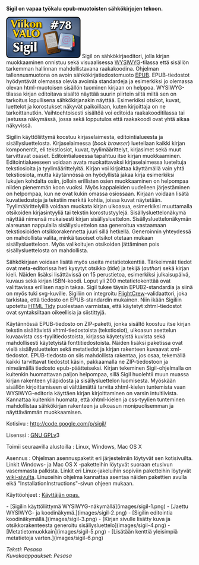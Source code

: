 <!--
Title: Sigil
Week: 2x26
Number: 78
Date: 2012/06/24
Pageimage: valo78-sigil.png
Tags: Linux,Windows,Mac OS X,EPUB,e-kirja
-->

**Sigil on vapaa työkalu epub-muotoisten sähkökirjojen tekoon.**

![](images/valo78-sigil.png "fig:valo78-sigil.png") Sigil on sähkökirjaeditori,
jolla kirjan muokkaaminen onnistuu sekä visuaalisessa
[WYSIWYG](http://fi.wikipedia.org/wiki/WYSIWYG)-tilassa että sisällön
tarkemman hallinnan mahdollistavana raakakoodina. Ohjelman
tallennusmuotona on avoin sähkökirjatiedostomuoto
[EPUB](http://fi.wikipedia.org/wiki/EPUB). EPUB-tiedostot hyödyntävät
olemassa olevia avoimia standardeja ja esimerkiksi jo olemassa olevan
html-muotoisen sisällön tuominen kirjaan on helppoa. WYSIWYG-tilassa
kirjan editoitava sisältö näyttää suurin piirtein siltä miltä sen on
tarkoitus lopullisena sähkökirjanakin näyttää. Esimerkiksi otsikot,
kuvat, luettelot ja korostukset näkyvät paikoillaan, kuten kirjoittaja
on ne tarkoittanutkin. Vaihtoehtoisesti sisältöä voi editoida
raakakooditilassa tai jaetussa näkymässä, jossa sekä lopputulos että
raakakoodi ovat yhtä aikaa näkyvissä.

Sigilin käyttöliittymä koostuu kirjaselaimesta, editointialueesta ja
sisällysluettelosta. Kirjaselaimessa (*book browser*) luetellaan kaikki
kirjan komponentit, eli tekstiosiot, kuvat, tyylimäärittelyt, kirjasimet
sekä muut tarvittavat osaset. Editointialueessa tapahtuu itse kirjan
muokkaaminen. Editointialueeseen voidaan avata muokattavaksi
kirjaselaimessa lueteltuja tekstiosioita ja tyylimäärittelyitä. Kirjan
voi kirjoittaa käyttämällä vain yhtä tekstiosiota, mutta käytännössä on
hyödyllistä jakaa kirja esimerkiksi lukujen kohdalta osiin, jolloin
erillisten osien muokkaaminen on helpompaa niiden pienemmän koon vuoksi.
Myös kappaleiden uudelleen järjestäminen on helpompaa, kun ne ovat kukin
omassa osiossaan. Kirjaan voidaan lisätä kuvatiedostoja ja tekstiin
merkitä kohtia, joissa kuvat näytetään. Tyylimäärittelyillä voidaan
muokata kirjan ulkoasua, esimerkiksi muuttamalla otsikoiden
kirjasintyyliä tai tekstin korostustyylejä. Sisällysluettelonäkymä
näyttää nimensä mukaisesti kirjan sisällysluettelon.
Sisällysluettelonäkymän alareunan nappulalla sisällysluettelon saa
generoitua vastaamaan tekstiosioiden otsikkorakennetta juuri sillä
hetkellä. Generoinnin yhteydessä on mahdollista valita, minkä tasoiset
otsikot otetaan mukaan sisällysluetteloon. Myös valikoitujen otsikoiden
jättäminen pois sisällysluettelosta on mahdollista.

Sähkökirjaan voidaan lisätä myös useita metatietokenttiä. Tärkeimmät
tiedot ovat meta-editorissa heti kysytyt otsikko (*title*) ja tekijä
(*author*) sekä kirjan kieli. Näiden lisäksi lisättävissä on 15
perustietoa, esimerkiksi julkaisupäivä, kuvaus sekä kirjan ISBN-koodi.
Loput yli 200 metatietokenttää ovat valittavissa erillisen napin takaa.
Sigil tukee täysin EPUB2-standardia ja siinä on myös tuki svg-kuville.
Sigiliin on integroitu
[FlightCrew](http://code.google.com/p/flightcrew/)-validaattori, joka
tarkistaa, että tiedosto on EPUB-standardin mukainen. Niin ikään
Sigiliin upotettu [HTML Tidy](http://tidy.sourceforge.net/) puolestaan
varmistaa, että käytetyt xhtml-tiedostot ovat syntaksiltaan oikeellisia
ja siistittyjä.

Käytännössä EPUB-tiedosto on ZIP-paketti, jonka sisältö koostuu itse
kirjan tekstin sisältävistä xhtml-tiedostoista (tekstiosiot), ulkoasun
asettelun kuvaavista css-tyylitiedostoista, kirjassa käytetyistä kuvista
sekä mahdollisesti käytetyistä fonttitiedostoista. Näiden lisäksi
paketissa ovat vielä sisällysluettelon sekä metatiedot ja kirjan
rakenteen kuvaavat xml-tiedostot. EPUB-tiedosto on siis mahdollista
rakentaa, jos osaa, tekemällä kaikki tarvittavat tiedostot käsin,
pakkaamalla ne ZIP-tiedostoon ja nimeämällä tiedosto epub-päätteiseksi.
Kirjan tekeminen Sigil-ohjelmalla on kuitenkin huomattavan paljon
helpompaa, sillä Sigil huolehtii muun muassa kirjan rakenteen
ylläpidosta ja sisällysluettelon luomisesta. Myöskään sisällön
kirjoittamiseen ei välttämättä tarvita xhtml-kielen tuntemista vaan
WYSIWYG-editoria käyttäen kirjan kirjoittaminen on varsin intuitiivista.
Kannattaa kuitenkin huomata, että xhtml-kielen ja css-tyylien tunteminen
mahdollistaa sähkökirjan rakenteen ja ulkoasun monipuolisemman ja
näyttävämmän muokkaamisen.

Kotisivu
:   <http://code.google.com/p/sigil/>

Lisenssi
:   [GNU GPLv](GNU_GPL)3

Toimii seuraavilla alustoilla
:   Linux, Windows, Mac OS X

Asennus
:   Ohjelman asennuspaketit eri järjestelmiin löytyvät sen kotisivuilta.
    Linkit Windows- ja Mac OS X -paketteihin löytyvät suoraan etusivun
    vasemmasta palkista. Linkit eri Linux-jakeluihin sopiviin
    paketteihin löytyvät
    [wiki-sivulta](http://code.google.com/p/sigil/wiki/LinuxDistroPackages).
    Linuxeihin ohjelma kannattaa asentaa näiden pakettien avulla eikä
    "InstallationInstructions"-sivun ohjeen mukaan.

Käyttöohjeet
:   [Käyttäjän opas.](http://web.sigil.googlecode.com/git/contents.html)

<div class="psgallery" markdown="1">
-   [Sigilin käyttöliittymä WYSIWYG-näkymällä](images/sigil-1.png)
-   [Jaettu WYSIWYG- ja koodinäkymä.](images/sigil-2.png)
-   [Sigilin editointia koodinäkymällä.](images/sigil-3.png)
-   [Kirjan sivulle lisätty kuva ja otsikkorakenteesta generoitu
    sisällysluettelo](images/sigil-4.png)
-   [Metatietomuokkain](images/sigil-5.png)
-   [Lisätään kenttiä yleisimpiä metatietoja
    varten.](images/sigil-6.png)
</div>

*Teksti: Pesasa* <br />
*Kuvakaappaukset: Pesasa*
